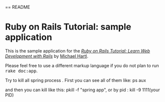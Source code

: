 == README

# Ruby on Rails Tutorial: sample application

This is the sample application for the
[*Ruby on Rails Tutorial:
Learn Web Development with Rails*](http://www.railstutorial.org/)
by [Michael Hartl](http://www.michaelhartl.com/).

Please feel free to use a different markup language if you do not plan to run
<tt>rake doc:app</tt>.

Try to kill all spring process . First you can see all of them like: ps aux

and then you can kill like this: pkill -f "spring app", or by pid : kill -9 1111(your PID)